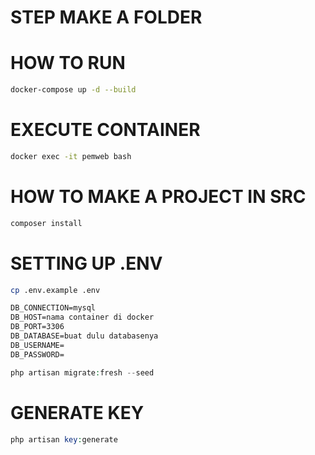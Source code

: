 # STEP MAKE A FOLDER

# HOW TO RUN

```zsh
docker-compose up -d --build
```

# EXECUTE CONTAINER

```zsh
docker exec -it pemweb bash
```

# HOW TO MAKE A PROJECT IN SRC

```php
composer install
```

# SETTING UP .ENV

```zsh
cp .env.example .env
```

```txt
DB_CONNECTION=mysql
DB_HOST=nama container di docker
DB_PORT=3306
DB_DATABASE=buat dulu databasenya
DB_USERNAME=
DB_PASSWORD=
```

```php
php artisan migrate:fresh --seed
```

# GENERATE KEY

```php
php artisan key:generate
```
